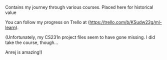 Contains my journey through various courses.
Placed here for historical value

You can follow my progress on Trello at (https://trello.com/b/KSudw22g/ml-learn).

(Unfortunately, my CS231n project files seem to have gone missing.
I did take the course, though...

Anrej is amazing!)
